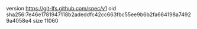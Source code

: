 version https://git-lfs.github.com/spec/v1
oid sha256:7e46e1781947118b2adeddfc42cc663fbc55ee9b6b2fa664198a74929a4058e4
size 11060
